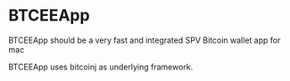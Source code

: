 BTCEEApp
===================

BTCEEApp should be a very fast and integrated SPV Bitcoin wallet app for mac

BTCEEApp uses bitcoinj as underlying framework.